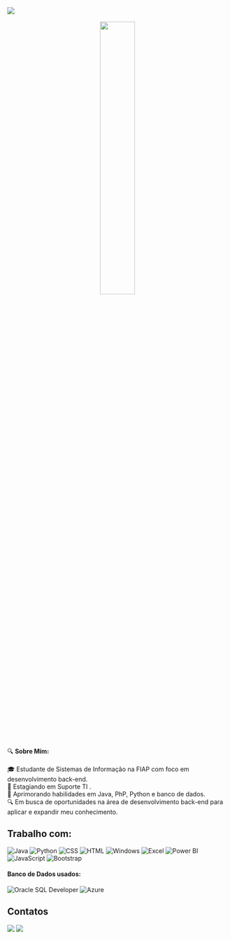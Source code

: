 <img src="https://readme-typing-svg.herokuapp.com?font=Comic+Sans+MS&size=40&pause=100&color=1E3A5F&width=800&height=70&lines=Olá!+Sou+a+Julia;💻+Estudante+de+Sistemas+de+Informação;📊+Análise+de+Dados+BI;📱Desenvolvedora;💻+Suporte📑+Veja+meus+repositórios!+✔️" />
</div>
<br>
<br>

<div align="center" style="margin-bottom:100px">
  <img width=40% align="center" src="https://github-readme-stats-git-main-rafaelalexandrino.vercel.app/api/top-langs/?username=JuMartinsDev&show_icons=true&theme=radical&layout=compact&hide_progress=true"/>
</div>

###

<p align="left">🔍 <b>Sobre Mim:</b><br><br>🎓 Estudante de Sistemas de Informação na FIAP com foco em desenvolvimento back-end.<br>🔄 Estagiando em Suporte TI .<br>🌱 Aprimorando habilidades em Java, PhP, Python e banco de dados.<br>🔍 Em busca de oportunidades na área de desenvolvimento back-end para aplicar e expandir meu conhecimento.</p>

###

## Trabalho com: 

![Java](https://img.shields.io/badge/Java-ED8B00?style=for-the-badge&logo=java&logoColor=white)
![Python](https://img.shields.io/badge/Python-14354C?style=for-the-badge&logo=python&logoColor=white)
![CSS](https://img.shields.io/badge/CSS-239120?style=for-the-badge&logo=css3&logoColor=white)
![HTML](https://img.shields.io/badge/HTML-239120?style=for-the-badge&logo=html5&logoColor=white)
![Windows](https://img.shields.io/badge/Windows-0078D6?style=for-the-badge&logo=windows&logoColor=white)
![Excel](https://img.shields.io/badge/Microsoft_Excel-217346?style=for-the-badge&logo=microsoft-excel&logoColor=white)
![Power BI](https://img.shields.io/badge/Power%20BI-F2C811?style=for-the-badge&logo=power-bi&logoColor=black) 
![JavaScript](https://img.shields.io/badge/JavaScript-F7DF1E?style=for-the-badge&logo=javascript&logoColor=black)
![Bootstrap](https://img.shields.io/badge/Bootstrap-563D7C?style=for-the-badge&logo=bootstrap&logoColor=white)


#### Banco de Dados usados:

![Oracle SQL Developer](https://img.shields.io/badge/Oracle%20SQL%20Developer-F80000?style=for-the-badge&logo=oracle&logoColor=white)
![Azure](https://img.shields.io/badge/Azure-0078D4?style=for-the-badge&logo=microsoft-azure&logoColor=white)


## Contatos

<div> 
<a href = "mailto:contato.julia.maa77@gmail.com"> <img src="https://img.shields.io/badge/-Gmail-%23333?style=for-the-badge&logo=gmail&logoColor=white" target="_blank"></a>
<a href="https://www.linkedin.com/in/julia-martins3/" target="_blank"><img src="https://img.shields.io/badge/-LinkedIn-%230077B5?style=for-the-badge&logo=linkedin&logoColor=white"  target="_blank"></a> 
</div>&nbsp;&nbsp;
 


